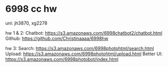 # 6998 cc hw
uni: jh3870, xg2278

hw 1 & 2:
Chatbot: https://s3.amazonaws.com/6998chatbot2/chatbot.html
Github: https://github.com/Christinaaaa/6998hw

hw 3:
Search: https://s3.amazonaws.com/6998photohtml/search.html
Upload: https://s3.amazonaws.com/6998photohtml/upload.html
Better UI: https://s3.amazonaws.com/6998photobot/index.html
